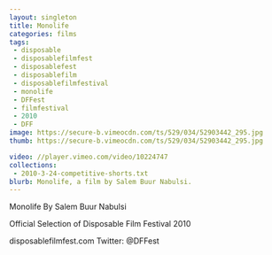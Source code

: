 ```yaml
---
layout: singleton
title: Monolife
categories: films
tags:
 - disposable
 - disposablefilmfest
 - disposablefest
 - disposablefilm
 - disposablefilmfestival
 - monolife
 - DFFest
 - filmfestival
 - 2010
 - DFF
image: https://secure-b.vimeocdn.com/ts/529/034/52903442_295.jpg
thumb: https://secure-b.vimeocdn.com/ts/529/034/52903442_295.jpg

video: //player.vimeo.com/video/10224747
collections:
 - 2010-3-24-competitive-shorts.txt
blurb: Monolife, a film by Salem Buur Nabulsi.
---
```


Monolife
By Salem Buur Nabulsi

Official Selection of Disposable Film Festival 2010

disposablefilmfest.com
Twitter: @DFFest